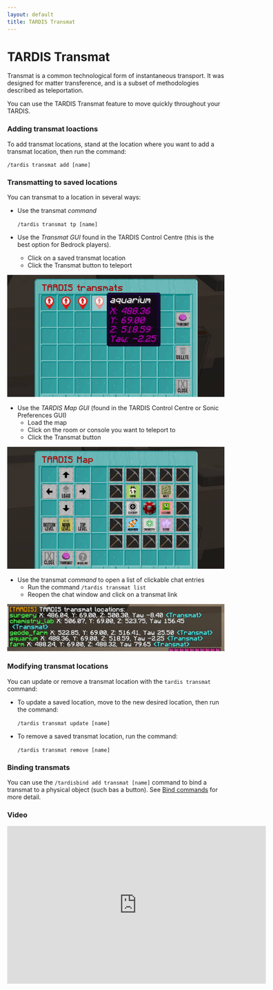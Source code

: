 ```yaml
---
layout: default
title: TARDIS Transmat
---
```


# TARDIS Transmat

Transmat is a common technological form of instantaneous transport.
It was designed for matter transference, and is a subset of methodologies described as teleportation.

You can use the TARDIS Transmat feature to move quickly throughout your TARDIS.

### Adding transmat loactions

To add transmat locations, stand at the location where you want to add a transmat location, then run the command:

    /tardis transmat add [name]

### Transmatting to saved locations

You can transmat to a location in several ways:

- Use the transmat _command_

  `/tardis transmat tp [name]`

- Use the _Transmat GUI_ found in the TARDIS Control Centre (this is the best option for Bedrock players).
   - Click on a saved transmat location
   - Click the Transmat button to teleport

![TARDIS Transmats](/images/docs/transmat.jpg)

- Use the _TARDIS Map GUI_ (found in the TARDIS Control Centre or Sonic Preferences GUI)
   - Load the map
   - Click on the room or console you want to teleport to
   - Click the Transmat button

![TARDIS Map](/images/docs/map.jpg)

- Use the transmat _command_ to open a list of clickable chat entries
    - Run the command `/tardis transmat list`
    - Reopen the chat window and click on a transmat link

![Transmat list](/images/docs/transmat_list.jpg)

### Modifying transmat locations

You can update or remove a transmat location with the `tardis transmat` command:

- To update a saved location, move to the new desired location, then run the command:

    `/tardis transmat update [name]`
    
- To remove a saved transmat location, run the command:

    `/tardis transmat remove [name]`

### Binding transmats

You can use the `/tardisbind add transmat [name]` command to bind a transmat to a physical object (such bas a button).
See [Bind commands](commands/bind-commands.md) for more detail.


### Video

<iframe width="600" height="366" src="https://www.youtube.com/embed/lvkOCDjkcOc?rel=0" frameborder="0" allowfullscreen></iframe>
